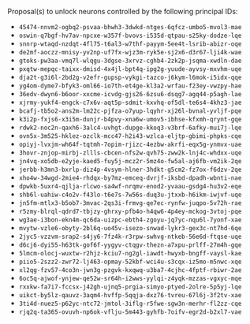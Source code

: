 Proposal(s) to unlock neurons controlled by the following principal IDs:

* `45474-nnvm2-ogbq2-psvaa-bhwh3-3dwkd-ntges-6qfcz-umbo5-mvol3-mae`
* `oswin-q7bgf-hv7av-npcxe-w357f-bvovs-i535d-qtpau-s25ky-dodze-lqe`
* `snnrp-wtaqd-nzdqt-4fl75-t6al3-w7thf-payym-5ee4t-lsrib-abizr-oqe`
* `de2mf-aoczz-mnisy-yv2np-uf7fx-wjz3m-ryk5e-sj2x6-d3r67-lji4k-wae`
* `gtoks-pw3aa-vmq7l-wlqgu-3dgse-3xrvz-cghb4-2zk2p-jsqma-xwdln-dae`
* `pxqtw-mepqc-taixx-dmisd-4x4jl-bpt4q-ipg2g-yuude-ayvsy-mxvhm-uqe`
* `dja2t-g3i6l-2bd2g-v2efr-gupsp-vykgi-tazco-j6kym-l6mok-i5idx-qqe`
* `yg4om-dyme7-bfyk3-oml66-io7th-et4ge-kl3a2-wrfau-f23ey-vwzpy-hae`
* `36edv-dwyn6-b6oor-xxcme-icvdg-gjs26-6zsu6-dsqg7-agq44-p5agh-lae`
* `xjrmy-yukf4-engck-c7x6v-aqt5p-sdmit-kxvhq-of5dl-te6s4-4khz3-jae`
* `bcafj-tb5o2-ans2m-lm22c-pjfza-o7yup-lqyhr-xj26l-bvnal-yvljf-pqe`
* `k3i2p-fxjs6-x3i5m-dunjr-b4pvy-xna6w-umov5-ibhse-kfxmh-qrynt-gqe`
* `rdwk2-noc2n-qaxh6-3alc4-uvhgt-dupge-kkoq3-v3brf-6afky-mui7j-lqe`
* `ovn5x-3m525-hklez-ozclk-mcc47-h2i43-wzlca-eljtp-gbimi-phpks-cqe`
* `opiyj-lvxjm-wh64f-tqtmh-7opim-rjizc-4ezbw-akrfi-eqx5g-ynmvx-uae`
* `3hovr-znjop-mirbj-zllls-cbcen-nfs2w-qvh75-zww2k-lnj4c-whdxx-uqe`
* `jn4vq-xo5db-e2yje-kaed5-fuy5j-mcz2r-5mz4o-fw5al-aj6fb-vm2ik-2qe`
* `jerbb-h3mn3-bxrlp-diz4p-4vsym-hlner-3hdkt-g5cm2-fz7ox-f6dzv-2qe`
* `xho4w-34wgd-2mie4-rhdqx-by7mz-emceq-dvrjf-iksbd-dpadh-wbnti-nae`
* `dpwkb-5uxr4-qjlja-rlcwo-sa4wf-nrqmv-enod2-yvaau-gsdg4-hu3v2-eqe`
* `shb6l-uahiw-c4o2v-f43lo-t6e7s-7w56s-duq3u-jtxxb-h6ikm-iwjvf-uqe`
* `jn5fm-mtlx3-b5ob7-3mvac-2qs3i-frmvg-qe7ec-rynfw-juqpo-5v72h-rae`
* `r5zmy-blrql-qdrd7-tbjzy-ghrxy-pfb4o-h4qw6-4p4ey-mckog-3vtoj-pqe`
* `wg3ae-i3bon-ekn4m-qc6da-uizpc-ebth4-zgoyu-jq7yc-nqu6l-7yonf-xae`
* `mvytw-vzle6-obyty-2bl6q-uo45v-isezo-snwad-lykr3-gex3c-nt7hd-6qe`
* `2jyc5-vzzvm-srap2-s4jy6-7fz4k-r3rpw-swhvg-ntkeb-56e6d-ftqse-uqe`
* `d6cj6-dyi55-h63tk-gof6f-yygyv-ctqgv-thezn-a7xpu-prlff-27m4h-gqe`
* `5lmcm-olocj-wuxtw-r2hjz-kciu7-ng2gl-iawdt-hwyxb-bngff-vaysl-kae`
* `piio5-2szz2-zwr72-lj463-opmay-52kbf-wci4u-s3cqx-iz5mo-m5nwc-xqe`
* `xl2qg-fzv57-4co3n-jwn3g-pzgvk-kxqwq-u3ba7-4cjhc-4fptf-rbiwr-2ae`
* `6oc5q-ajwof-ynjew-qe52w-sr64h-i2wws-yylqi-z4yqk-mzzas-vgxyc-mqe`
* `rxxkw-fa7i7-fccsx-j42gh-ujnq5-prgia-simyo-ptyed-2olre-5p5yj-lqe`
* `uikct-by5lz-qauvz-3aqm4-hvffp-5qqja-dxz76-tvreu-67l6j-3f2tv-xae`
* `3ti4d-nuez5-p62yc-ntc72-jmtol-3iflg-r5fwe-sgw3n-merhr-fl2zz-cqe`
* `rjq2q-ta365-ovuvh-np6ok-vflju-5m443-gyhfb-7oifv-egr2d-b2xl7-vae`
